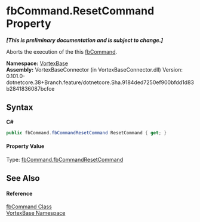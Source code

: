 # fbCommand.ResetCommand Property 
 _**\[This is preliminary documentation and is subject to change.\]**_

Aborts the execution of the this <a href="T_VortexBase_fbCommand.md">fbCommand</a>.

**Namespace:**&nbsp;<a href="N_VortexBase.md">VortexBase</a><br />**Assembly:**&nbsp;VortexBaseConnector (in VortexBaseConnector.dll) Version: 0.101.0-dotnetcore.38+Branch.feature/dotnetcore.Sha.9184ded7250ef900bfdd1d83b2841836087bcfce

## Syntax

**C#**<br />
``` C#
public fbCommand.fbCommandResetCommand ResetCommand { get; }
```


#### Property Value
Type: <a href="T_VortexBase_fbCommand_fbCommandResetCommand.md">fbCommand.fbCommandResetCommand</a>

## See Also


#### Reference
<a href="T_VortexBase_fbCommand.md">fbCommand Class</a><br /><a href="N_VortexBase.md">VortexBase Namespace</a><br />